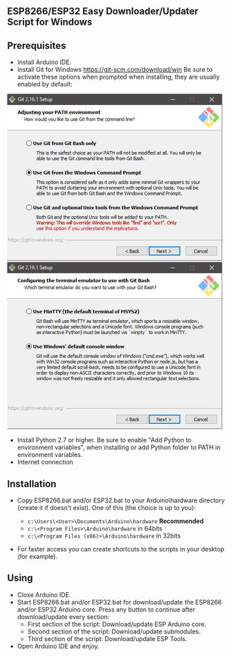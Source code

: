 ESP8266/ESP32 Easy Downloader/Updater Script for Windows
-----------------

Prerequisites
-----------------
-  Install Arduino IDE.
-  Install Git for Windows https://git-scm.com/download/win Be sure to activate these options when prompted when installing, they are usually enabled by default:

![Options 1](/images/OPT1.JPG)
![Options 2](/images/OPT2.JPG)

-  Install Python 2.7 or higher. Be sure to enable "Add Python to environment variables", when installing or add Python folder to PATH in environment variables.
-  Internet connection

Installation
-----------------
-  Copy ESP8266.bat and/or ESP32.bat to your Arduino\hardware directory (create it if doesn't exist). One of this (the choice is up to you):
	* ``c:\Users\<User>\Documents\Arduino\hardware`` **Recommended**
	* ``c:\<Program Files>\Arduino\hardware`` in 64bits
	* ``c:\<Program Files (x86)>\Arduino\hardware`` in 32bits

-  For faster access you can create shortcuts to the scripts in your desktop (for example).

Using
-----------------
-  Close Arduino IDE.
-  Start ESP8266.bat and/or ESP32.bat for download/update the ESP8266 and/or ESP32 Arduino core. Press any button to continue after download/update every section:
	* First section of the script: Download/update ESP Arduino core.
	* Second section of the script: Download/update submodules.
	* Third section of the script: Download/update ESP Tools.
-  Open Arduino IDE and enjoy.
